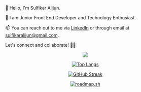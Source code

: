 👋 Hello, I'm Sulfikar Alijun.

🚀 I am Junior Front End Developer and Technology Enthusiast.

📫 You can reach out to me via [LinkedIn](https://www.linkedin.com/in/sulfikaralijun) or through email at sulfikaralijun@gmail.com.

Let's connect and collaborate! 👯‍♂️
<div align="center">

![](https://github-readme-stats.vercel.app/api?username=sulfikaralijun&show_icons=true&theme=highcontrast)

[![Top Langs](https://github-readme-stats.vercel.app/api/top-langs/?username=sulfikaralijun&layout=compact&theme=highcontrast&card_width=467)](https://github.com/anuraghazra/github-readme-stats)

[![GitHub Streak](https://streak-stats.demolab.com/?user=sulfikaralijun&theme=highcontrast&card_width=467)](https://git.io/streak-stats)

[![roadmap.sh](https://api.roadmap.sh/v1-badge/wide/647afba940cee644b282809b?variant=dark&roadmaps=computer-science%2Cfrontend%2Cjavascript%2Cvue)](https://roadmap.sh)

</div>
